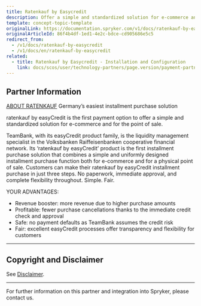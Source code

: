 ```yaml
---
title: Ratenkauf by Easycredit
description: Offer a simple and standardized solution for e-commerce and for the point of sale by integrating Ratenkauf by Easycredit into the Spryker Commerce OS.
template: concept-topic-template
originalLink: https://documentation.spryker.com/v1/docs/ratenkauf-by-easycredit
originalArticleId: 86f4b4df-1ed1-4e2c-bdce-cd905686e5c5
redirect_from:
  - /v1/docs/ratenkauf-by-easycredit
  - /v1/docs/en/ratenkauf-by-easycredit
related:
  - title: Ratenkauf by Easycredit - Installation and Configuration
    link: docs/scos/user/technology-partners/page.version/payment-partners/ratenkauf-by-easycredit/ratenkauf-by-easycredit-installation-and-configuration.html
---
```


## Partner Information
[ABOUT RATENKAUF](https://www.easycredit-ratenkauf.de/)
Germany’s easiest installment purchase solution

ratenkauf by easyCredit is the first payment option to offer a simple and standardized solution for e-commerce and for the point of sale.

TeamBank, with its easyCredit product family, is the liquidity management specialist in the Volksbanken Raiffeisenbanken cooperative financial network. Its ‘ratenkauf by easyCredit’ product is the first installment purchase solution that combines a simple and uniformly designed installment purchase function both for e-commerce and for a physical point of sale. Customers can make their ratenkauf by easyCredit installment purchase in just three steps. No paperwork, immediate approval, and complete flexibility throughout. Simple. Fair.

YOUR ADVANTAGES:

* Revenue booster: more revenue due to higher purchase amounts
* Profitable: fewer purchase cancellations thanks to the immediate credit check and approval
* Safe: no payment defaults as TeamBank assumes the credit risk
* Fair: excellent easyCredit processes offer transparency and flexibility for customers

---

## Copyright and Disclaimer

See [Disclaimer](https://github.com/spryker/spryker-documentation).

---
For further information on this partner and integration into Spryker, please contact us.

<div class="hubspot-forms hubspot-forms--docs">
<div class="hubspot-form" id="hubspot-partners-1">
            <div class="script-embed" data-code="
                                            hbspt.forms.create({
				                                portalId: '2770802',
				                                formId: '163e11fb-e833-4638-86ae-a2ca4b929a41',
              	                                onFormReady: function() {
              		                                const hbsptInit = new CustomEvent('hbsptInit', {bubbles: true});
              		                                document.querySelector('#hubspot-partners-1').dispatchEvent(hbsptInit);
              	                                }
				                            });
            "></div>
</div>
</div>
